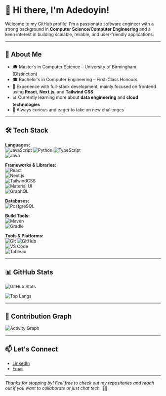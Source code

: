 
<!--
**Zuvi99/Zuvi99** is a ✨ _special_ ✨ repository because its `README.md` (this file) appears on your GitHub profile.

Here are some ideas to get you started:

- 🔭 I’m currently working on ...
- 🌱 I’m currently learning ...
- 👯 I’m looking to collaborate on ...
- 🤔 I’m looking for help with ...
- 💬 Ask me about ...
- 📫 How to reach me: ...
- 😄 Pronouns: ...
- ⚡ Fun fact: ...
-->
# 👋 Hi there, I'm Adedoyin!

Welcome to my GitHub profile! I'm a passionate software engineer with a strong background in **Computer Science/Computer Engineering** and a keen interest in building scalable, reliable, and user-friendly applications.

---

## 🚀 About Me

- 🎓 Master’s in Computer Science – University of Birmingham (Distinction)  
- 🎓 Bachelor’s in Computer Engineering – First-Class Honours  
- 💼 Experience with full-stack development, mainly focused on frontend using **React**, **Next.js**, and **Tailwind CSS**
- 📊 Currently learning more about **data engineering** and **cloud technologies**
- 🧠 Always curious and eager to take on new challenges

---

## 🛠️ Tech Stack

**Languages:**  
![JavaScript](https://img.shields.io/badge/-JavaScript-F7DF1E?style=flat&logo=javascript&logoColor=000) 
![Python](https://img.shields.io/badge/-Python-3776AB?style=flat&logo=python&logoColor=fff) 
![TypeScript](https://img.shields.io/badge/-TypeScript-3178C6?style=flat&logo=typescript&logoColor=fff)  
![Java](https://img.shields.io/badge/-Java-007396?style=flat&logo=java&logoColor=white)  

**Frameworks & Libraries:**  
![React](https://img.shields.io/badge/-React-61DAFB?style=flat&logo=react&logoColor=000)  
![Next.js](https://img.shields.io/badge/-Next.js-000?style=flat&logo=next.js)  
![TailwindCSS](https://img.shields.io/badge/-TailwindCSS-38B2AC?style=flat&logo=tailwind-css&logoColor=fff)  
![Material UI](https://img.shields.io/badge/-MaterialUI-0081CB?style=flat&logo=mui&logoColor=white)  
![GraphQL](https://img.shields.io/badge/-GraphQL-E10098?style=flat&logo=graphql&logoColor=white)

**Databases:**  
![PostgreSQL](https://img.shields.io/badge/-PostgreSQL-4169E1?style=flat&logo=postgresql&logoColor=white)

**Build Tools:**  
![Maven](https://img.shields.io/badge/-Maven-C71A36?style=flat&logo=apache-maven&logoColor=white)  
![Gradle](https://img.shields.io/badge/-Gradle-02303A?style=flat&logo=gradle&logoColor=white)


**Tools & Platforms:**  
![Git](https://img.shields.io/badge/-Git-F05032?style=flat&logo=git&logoColor=fff) 
![GitHub](https://img.shields.io/badge/-GitHub-181717?style=flat&logo=github)  
![VS Code](https://img.shields.io/badge/-VSCode-007ACC?style=flat&logo=visual-studio-code&logoColor=fff)  
![Tableau](https://img.shields.io/badge/-Tableau-E97627?style=flat&logo=tableau&logoColor=fff)

---

## 📊 GitHub Stats  
![GitHub Stats](https://github-readme-stats.vercel.app/api?username=AdedoyinAA&show_icons=true&theme=radical)  

![Top Langs](https://github-readme-stats.vercel.app/api/top-langs/?username=AdedoyinAA&layout=compact&theme=radical)  

---

## 🌱 Contribution Graph  
![Activity Graph](https://github-readme-activity-graph.vercel.app/graph?username=AdedoyinAA&theme=radical)  


---

## 📫 Let's Connect

- [LinkedIn](https://www.linkedin.com/in/adedoyin-adepetun-42a18a1a5)  
- [Email](mailto:doyinadepetun@gmail.com)

---

*Thanks for stopping by! Feel free to check out my repositories and reach out if you want to collaborate or just chat tech.* 👨‍💻

